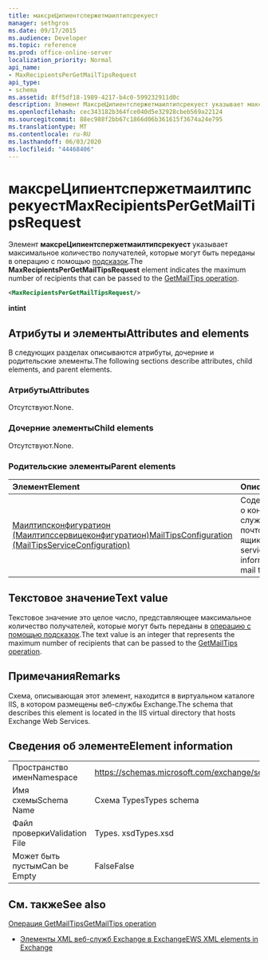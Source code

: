 ```yaml
---
title: максреЦипиентспержетмаилтипсрекуест
manager: sethgros
ms.date: 09/17/2015
ms.audience: Developer
ms.topic: reference
ms.prod: office-online-server
localization_priority: Normal
api_name:
- MaxRecipientsPerGetMailTipsRequest
api_type:
- schema
ms.assetid: 8ff5df18-1989-4217-b4c0-599232911d0c
description: Элемент МаксреЦипиентспержетмаилтипсрекуест указывает максимальное количество получателей, которые могут быть переданы в операцию с помощью подсказок.
ms.openlocfilehash: cec343182b364fce040d5e32928cbeb569a22124
ms.sourcegitcommit: 88ec988f2bb67c1866d06b361615f3674a24e795
ms.translationtype: MT
ms.contentlocale: ru-RU
ms.lasthandoff: 06/03/2020
ms.locfileid: "44468406"
---
```

# <a name="maxrecipientspergetmailtipsrequest"></a><span data-ttu-id="130ef-103">максреЦипиентспержетмаилтипсрекуест</span><span class="sxs-lookup"><span data-stu-id="130ef-103">MaxRecipientsPerGetMailTipsRequest</span></span>

<span data-ttu-id="130ef-104">Элемент **максреЦипиентспержетмаилтипсрекуест** указывает максимальное количество получателей, которые могут быть переданы в операцию с помощью [подсказок](getmailtips-operation.md).</span><span class="sxs-lookup"><span data-stu-id="130ef-104">The **MaxRecipientsPerGetMailTipsRequest** element indicates the maximum number of recipients that can be passed to the [GetMailTips operation](getmailtips-operation.md).</span></span>
  
```XML
<MaxRecipientsPerGetMailTipsRequest/>
```

 <span data-ttu-id="130ef-105">**int**</span><span class="sxs-lookup"><span data-stu-id="130ef-105">**int**</span></span>
## <a name="attributes-and-elements"></a><span data-ttu-id="130ef-106">Атрибуты и элементы</span><span class="sxs-lookup"><span data-stu-id="130ef-106">Attributes and elements</span></span>

<span data-ttu-id="130ef-107">В следующих разделах описываются атрибуты, дочерние и родительские элементы.</span><span class="sxs-lookup"><span data-stu-id="130ef-107">The following sections describe attributes, child elements, and parent elements.</span></span>
  
### <a name="attributes"></a><span data-ttu-id="130ef-108">Атрибуты</span><span class="sxs-lookup"><span data-stu-id="130ef-108">Attributes</span></span>

<span data-ttu-id="130ef-109">Отсутствуют.</span><span class="sxs-lookup"><span data-stu-id="130ef-109">None.</span></span>
  
### <a name="child-elements"></a><span data-ttu-id="130ef-110">Дочерние элементы</span><span class="sxs-lookup"><span data-stu-id="130ef-110">Child elements</span></span>

<span data-ttu-id="130ef-111">Отсутствуют.</span><span class="sxs-lookup"><span data-stu-id="130ef-111">None.</span></span>
  
### <a name="parent-elements"></a><span data-ttu-id="130ef-112">Родительские элементы</span><span class="sxs-lookup"><span data-stu-id="130ef-112">Parent elements</span></span>

|<span data-ttu-id="130ef-113">**Элемент**</span><span class="sxs-lookup"><span data-stu-id="130ef-113">**Element**</span></span>|<span data-ttu-id="130ef-114">**Описание**</span><span class="sxs-lookup"><span data-stu-id="130ef-114">**Description**</span></span>|
|:-----|:-----|
|[<span data-ttu-id="130ef-115">Маилтипсконфигуратион (Маилтипссервицеконфигуратион)</span><span class="sxs-lookup"><span data-stu-id="130ef-115">MailTipsConfiguration (MailTipsServiceConfiguration)</span></span>](mailtipsconfiguration-mailtipsserviceconfiguration.md) <br/> |<span data-ttu-id="130ef-116">Содержит сведения о конфигурации службы для советов почтового ящика.</span><span class="sxs-lookup"><span data-stu-id="130ef-116">Contains service configuration information for the mail tips service.</span></span>  <br/> |
   
## <a name="text-value"></a><span data-ttu-id="130ef-117">Текстовое значение</span><span class="sxs-lookup"><span data-stu-id="130ef-117">Text value</span></span>

<span data-ttu-id="130ef-118">Текстовое значение это целое число, представляющее максимальное количество получателей, которые могут быть переданы в [операцию с помощью подсказок](getmailtips-operation.md).</span><span class="sxs-lookup"><span data-stu-id="130ef-118">The text value is an integer that represents the maximum number of recipients that can be passed to the [GetMailTips operation](getmailtips-operation.md).</span></span>
  
## <a name="remarks"></a><span data-ttu-id="130ef-119">Примечания</span><span class="sxs-lookup"><span data-stu-id="130ef-119">Remarks</span></span>

<span data-ttu-id="130ef-120">Схема, описывающая этот элемент, находится в виртуальном каталоге IIS, в котором размещены веб-службы Exchange.</span><span class="sxs-lookup"><span data-stu-id="130ef-120">The schema that describes this element is located in the IIS virtual directory that hosts Exchange Web Services.</span></span>
  
## <a name="element-information"></a><span data-ttu-id="130ef-121">Сведения об элементе</span><span class="sxs-lookup"><span data-stu-id="130ef-121">Element information</span></span>

|||
|:-----|:-----|
|<span data-ttu-id="130ef-122">Пространство имен</span><span class="sxs-lookup"><span data-stu-id="130ef-122">Namespace</span></span>  <br/> |https://schemas.microsoft.com/exchange/services/2006/types  <br/> |
|<span data-ttu-id="130ef-123">Имя схемы</span><span class="sxs-lookup"><span data-stu-id="130ef-123">Schema Name</span></span>  <br/> |<span data-ttu-id="130ef-124">Схема Types</span><span class="sxs-lookup"><span data-stu-id="130ef-124">Types schema</span></span>  <br/> |
|<span data-ttu-id="130ef-125">Файл проверки</span><span class="sxs-lookup"><span data-stu-id="130ef-125">Validation File</span></span>  <br/> |<span data-ttu-id="130ef-126">Types. xsd</span><span class="sxs-lookup"><span data-stu-id="130ef-126">Types.xsd</span></span>  <br/> |
|<span data-ttu-id="130ef-127">Может быть пустым</span><span class="sxs-lookup"><span data-stu-id="130ef-127">Can be Empty</span></span>  <br/> |<span data-ttu-id="130ef-128">False</span><span class="sxs-lookup"><span data-stu-id="130ef-128">False</span></span>  <br/> |
   
## <a name="see-also"></a><span data-ttu-id="130ef-129">См. также</span><span class="sxs-lookup"><span data-stu-id="130ef-129">See also</span></span>



[<span data-ttu-id="130ef-130">Операция GetMailTips</span><span class="sxs-lookup"><span data-stu-id="130ef-130">GetMailTips operation</span></span>](getmailtips-operation.md)


- [<span data-ttu-id="130ef-131">Элементы XML веб-служб Exchange в Exchange</span><span class="sxs-lookup"><span data-stu-id="130ef-131">EWS XML elements in Exchange</span></span>](ews-xml-elements-in-exchange.md)

